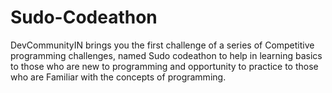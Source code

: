 # Sudo-Codeathon
DevCommunityIN brings you the first challenge of a series of Competitive programming challenges, named Sudo codeathon to help in learning basics to those who are new to programming and opportunity to practice to those who are Familiar with the concepts of programming.
